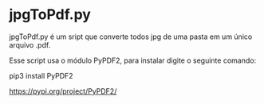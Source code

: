 # jpgToPdf.py
jpgToPdf.py é um sript que converte todos jpg de uma pasta em um único arquivo .pdf.

Esse script usa o módulo PyPDF2, para instalar digite o seguinte comando:

pip3 install PyPDF2

https://pypi.org/project/PyPDF2/

